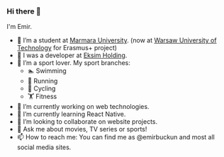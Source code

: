 ### Hi there 👋

I'm Emir.
- 🏫 I’m a student at [Marmara University](https://www.marmara.edu.tr/en). (now at [Warsaw University of Technology](https://www.pw.edu.pl/engpw) for Erasmus+ project)
- 💼 I was a developer at [Eksim Holding](https://www.eksim.com.tr/).
- 🏅 I’m a sport lover. My sport branches:
  - 🏊 Swimming
  - 🏃 Running
  - 🚴 Cycling
  - 🏋️ Fitness
- 🔭 I’m currently working on web technologies.
- 🌱 I’m currently learning React Native.
- 👯 I’m looking to collaborate on website projects.
- 💬 Ask me about movies, TV series or sports!
- 📫 How to reach me: You can find me as @emirbuckun and most all social media sites.
